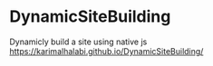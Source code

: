 # DynamicSiteBuilding
Dynamicly build a site using native js
https://karimalhalabi.github.io/DynamicSiteBuilding/
